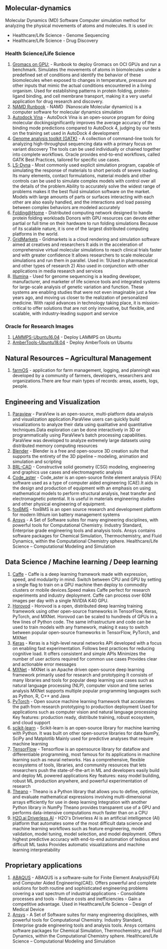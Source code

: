 ## Molecular-dynamics

Molecular Dynamics (MD) Software Computer simulation method for analyzing the physical movements of atoms and molecules. It is used in:
* Healthcare/Life Science - Genome Sequencing 
* Healthcare/Life Science - Drug Discovery 

### Health Science/Life Science
1. [Gromacs on GPU:](https://github.com/oci-hpc/oci-hpc-runbook-gromacs) - Runbook to deploy Gromacs on OCI GPUs and run a benchmark. Simulates the movements of atoms in biomolecules under a predefined set of conditions and identify the behavior of these biomolecules when exposed to changes in temperature, pressure and other inputs that mimic the actual conditions encountered in a living organism. Used for establishing patterns in protein folding, protein-ligand binding, and cell membrane transport, making it a very useful application for drug research and discovery.
2. [NAMD Runbook](https://github.com/oci-hpc/oci-hpc-runbook-namd) - NAMD  (Nanoscale Molecular dynamics) is a computer software for molecular dynamics simulation
3. [Autodock Vina]() - AutoDock Vina is an open-source program for doing molecular dockingsignificantly improves the average accuracy of the binding mode predictions compared to AutoDock 4, judging by our tests on the training set used in AutoDock 4 development
4. [Genome analysis toolkit (GATK)](https://cloudmarketplace.oracle.com/marketplace/en_US/listing/81390072) - A collection of command-line tools for analyzing high-throughput sequencing data with a primary focus on variant discovery The tools can be used individually or chained together into complete workflows. Oracle provides end-to-end workflows, called GATK Best Practices, tailored for specific use cases.
5. [LS-Dyna](https://www.ansys.com/products/structures/ansys-ls-dyna) - Most commonly used explicit simulation program, capable of simulating the response of materials to short periods of severe loading. Its many elements, contact formulations, material models and other controls can be used to simulate complex models with control over all the details of the problem.Ability to accurately solve the widest range of problems makes it the best fluid simulation software on the market. Models with large amounts of parts or surfaces interacting with each other are also easily handled, and the interactions and load passing between complex behaviors are modeled accurately
6. [Folding@Home](https://foldingathome.org/) - Distributed computing network designed to handle protein folding workloads Donors with GPU resources can devote either partial or full time on their hardware to run folding simulations Because of its scalable nature, it is one of the largest distributed computing platforms in the world. 
7. [GridMarkets](ithttps://www.pharma.gridmarkets.com/) - Gridmarkets is a cloud rendering and simulation software aimed at creatives and researchers It aids in the acceleration of comprehensive virtual molecular simulations to reach clinical trials faster and with greater confidence It allows researchers to scale molecular simulations and run them in parallel. Used in: 1)Used in pharmaceutical and other types of research 2) Also used in conjunction with other applications in media research and services
8. [Illumina](https://www.illumina.com/) - Used for genome sequencing is a leading developer, manufacturer, and marketer of life science tools and integrated systems for large-scale analysis of genetic variation and function. These systems are enabling studies that were not even imaginable just a few years ago, and moving us closer to the realization of personalized medicine. With rapid advances in technology taking place, it is mission-critical to offer solutions that are not only innovative, but flexible, and scalable, with industry-leading support and service

### Oracle for Research Images
1. [LAMMPS-Ubuntu16.04](https://objectstorage.us-ashburn-1.oraclecloud.com/p/ENPIpr0OII2io7_qo6ZQVOpqtyVzZbJHx07DDnnBDbFJ5JTRuaDhCIk9MOC7SalE/n/ideqbfsd51fu/b/OFRImages/o/LAMMPS-Ubuntu16.04-v1) - Deploy LAMMPS on Ubuntu
2. [AmberTools-Ubuntu18.04](https://objectstorage.us-ashburn-1.oraclecloud.com/p/l2kdstu2_ZYw7xkFTXwNVWFEPNSkLn1ZvRcZpA6k_NLAQpfrM8pZ1x-MWja7HcZV/n/ideqbfsd51fu/b/OFRImages/o/AmberTools-Ubuntu-18.04-v1) - Deploy AmberTools on Ubuntu

## Natural Resources – Agricultural Management 
1. [farmOS]() - application for farm management, logging, and planningIt was developed by a community of farmers, developers, researchers and organizations.There are four main types of records: areas, assets, logs, people.

## Engineering and Visualization
1. [Paraview](https://www.paraview.org/download/) - ParaView is an open-source, multi-platform data analysis and visualization application.ParaView users can quickly build visualizations to analyze their data using qualitative and quantitative techniques.Data exploration can be done interactively in 3D or programmatically using ParaView’s batch processing capabilities. ParaView was developed to analyze extremely large datasets using distributed memory computing resources
2. [Blender](https://www.blender.org/) - Blender is a free and open-source 3D creation suite that supports the entirety of the 3D pipeline – modeling, animation and simulation and scripting
3. [BRL-CAD](https://brlcad.org/) - Constructive solid geometry (CSG) modeling, engineering and graphics use cases and electromagnetic analysis
4. [Code_aster](https://www.code-aster.org/) - Code_aster is an open-source finite element analysis (FEA) software used as a type of computer aided engineering (CAE).It aids in the design and production of equipment with an emphasis on using mathematical models to perform structural analysis, heat transfer and electromagnetic potential. It is useful in materials engineering studies and other physical engineering of equipment. 
5. [foxBMS](https://foxbms.org/) - foxBMS is an open source research and development platform for modern lithium ion battery management systems
6. [Ansys](https://www.ansys.com/about-ansys/get-in-touch?utm_source=google&utm_medium=ppc&utm_campaign=brand&utm_content=contact-us-ansys-simulation-software&utm_term=ansys%20download&campaignid=7013g000000Y8ERAA0&gclid=Cj0KCQjw28T8BRDbARIsAEOMBcw5tqIOnhNMxS8fgnkg6em4gi8z3JCWugBDBJO2xkw2hQq6auyapf8aAtF_EALw_wcB) - A Set of Software suites for many engineering disciplines, with powerful tools for Computational Chemistry. Industry Standard, Enterprise grade engineering tools and analysis tools. Ansys contains software packages for Chemical Simulation, Thermochemistry, and Fluid Dynamics, within the Computational Chemistry sphere. Healthcare/Life Science – Computational Modeling and Simulation

## Data Science / Machine learning / Deep learning
1. [Caffe]() - Caffe is a deep learning framework made with expression, speed, and modularity in mind. Switch between CPU and GPU by setting a single flag to train on a GPU machine then deploy to commodity clusters or mobile devices.Speed makes Caffe perfect for research experiments and industry deployment. Caffe can process over 60M images per day with a single NVIDIA K40 GPU.
2. [Horovod](https://horovod.ai/) - Horovod is a open, distributed deep learning training framework using other open-source frameworks in TensorFlow, Keras, PyTorch, and MXNet. Horovod can be scaled to hundreds of GPUs in a few lines of Python code. The same infrastructure and code can be used to train models with any framework, making it easy to switch between popular open-source frameworks in TensorFlow, PyTorch, and MXNet
3. [Keras](https://keras.io) - Keras is a high-level neural networks API developed with a focus on enabling fast experimentation. Follows best practices for reducing cognitive load. It offers consistent and simple APIs Minimizes the number of user actions required for common use cases Provides clear and actionable error messages
4. [MXNet](https://mxnet.apache.org/versions/1.7.0/) - MXNet is an Apache driven open-source deep learning framework primarily used for research and prototyping
It consists of many libraries and tools for popular deep learning use cases such as natural language processing (NLP), computer vision and time series analysis
MXNet supports multiple popular programming languages such as Python, R, C++ and Java
5. [PyTorch](https://pytorch.org) - Open source machine learning framework that accelerates the path from research prototyping to production deployment
Used for applications such as computer vision and natural language processing Key features: production ready, distribute training, robust ecosystem, and cloud support
6. [scikit-learn](https://scikit-learn.org/stable/) - Scikit-learn is an open-source library for machine learning with Python. It was built on other open-source libraries for data  NumPy, SciPy and Matplotlib Mainly used for predictive analyses that require machine learning
7. [TensorFlow](https://www.tensorflow.org) - Tensorflow is an opensource library for dataflow and differentiable programming, most famous for its applications in machine learning such as neural networks. Has a comprehensive, flexible ecosystems of tools, libraries, and community resources that lets researchers push the state-of-the-art in ML and developers easily build and deploy ML powered applications Key features: easy model building, robust ML production anywhere, and powerful experimentation of research
8. [Theano](http://deeplearning.net/software/theano/) - Theano is a Python library that allows you to define, optimize, and evaluate mathematical expressions involving multi-dimensional arrays efficiently for use in deep learning Integration with another Python library in NumPy Theano provides transparent use of a GPU and performs data-intensive computations much faster than on a CPU
9. [H2O.ai Driverless AI](https://cloudmarketplace.oracle.com/marketplace/en_US/listing/59502906) - H2O's Driverless AI is an artificial intelligence (AI) platform that automates some of the most difficult data science and machine learning workflows such as feature engineering, model validation, model tuning, model selection, and model deployment. Offers highest predictive accuracy with end-to-end automation of tedious and difficult ML tasks Provides automatic visualizations and machine learning interpretability 

## Proprietary applications
1. [ABAQUS]() - ABAQUS is a software-suite for Finite Element Analysis(FEA) and Computer Aided Engineering(CAE). Offers powerful and complete solutions for both routine and sophisticated engineering problems covering a vast spectrum of industrial applications - Consolidate processes and tools - Reduce costs and inefficiencies - Gain a competitive advantage. Used in Healthcare/Life Science – Design of Medical Device
2. [Ansys](https://www.ansys.com/about-ansys/get-in-touch?utm_source=google&utm_medium=ppc&utm_campaign=brand&utm_content=contact-us-ansys-simulation-software&utm_term=ansys%20download&campaignid=7013g000000Y8ERAA0&gclid=Cj0KCQjw28T8BRDbARIsAEOMBcw5tqIOnhNMxS8fgnkg6em4gi8z3JCWugBDBJO2xkw2hQq6auyapf8aAtF_EALw_wcB) - A Set of Software suites for many engineering disciplines, with powerful tools for Computational Chemistry. Industry Standard, Enterprise grade engineering tools and analysis tools. Ansys contains software packages for Chemical Simulation, Thermochemistry, and Fluid Dynamics, within the Computational Chemistry sphere. Healthcare/Life Science – Computational Modeling and Simulation

